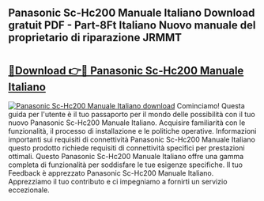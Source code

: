 ## Panasonic Sc-Hc200 Manuale Italiano Download gratuit PDF - Part-8Ft Italiano Nuovo manuale del proprietario di riparazione JRMMT

# <h2><a href="http://dfgqzuo.blite.top/?on=Panasonic+Sc-Hc200+Manuale+Italiano">🔗Download 👉🔴 Panasonic Sc-Hc200 Manuale Italiano</a></h2>

[![Panasonic Sc-Hc200 Manuale Italiano download](https://i.imgur.com/lujVjoI.png)](http://dfgqzuo.blite.top/?on=Panasonic+Sc-Hc200+Manuale+Italiano)
Cominciamo! Questa guida per l'utente è il tuo passaporto per il mondo delle possibilità con il tuo nuovo Panasonic Sc-Hc200 Manuale Italiano. Acquisire familiarità con le funzionalità, il processo di installazione e le politiche operative. Informazioni importanti sui requisiti di connettività Panasonic Sc-Hc200 Manuale Italiano questo prodotto richiede requisiti di connettività specifici per prestazioni ottimali. Questo Panasonic Sc-Hc200 Manuale Italiano offre una gamma completa di funzionalità per soddisfare le tue esigenze specifiche. Il tuo Feedback è apprezzato Panasonic Sc-Hc200 Manuale Italiano. Apprezziamo il tuo contributo e ci impegniamo a fornirti un servizio eccezionale.
